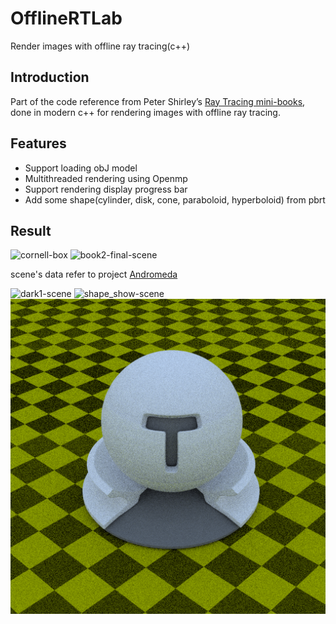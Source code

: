# OfflineRTLab
Render images with offline ray tracing(c++)

## Introduction
Part of the code reference from Peter Shirley’s [Ray Tracing mini-books](https://raytracing.github.io/), done in modern c++ for rendering images with offline ray tracing.

## Features
- Support loading obJ model
- Multithreaded rendering using Openmp
- Support rendering display progress bar
- Add some shape(cylinder, disk, cone, paraboloid, hyperboloid) from pbrt

## Result
<img src="./result/cornell-box.png" alt="cornell-box">

<img src="./result/book2-final.png" alt="book2-final-scene">

scene's data refer to project [Andromeda](https://github.com/moranzcw/Andromeda)

<img src="./result/dark1.png" alt="dark1-scene">

<img src="./result/shape_show.png" alt="shape_show-scene">

<img src="./result/test-ball.png" alt="test-ball">
